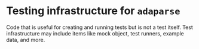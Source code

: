 # Testing infrastructure for `adaparse`

Code that is useful for creating and running tests but is not a test itself.
Test infrastructure may include items like mock object, test runners, example data, and more.
